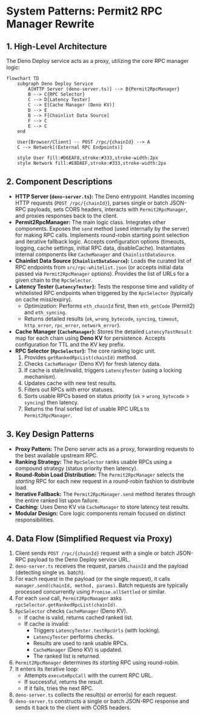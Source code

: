 # System Patterns: Permit2 RPC Manager Rewrite

## 1. High-Level Architecture

The Deno Deploy service acts as a proxy, utilizing the core RPC manager logic:

```mermaid
flowchart TD
    subgraph Deno Deploy Service
        A[HTTP Server (deno-server.ts)] --> B{Permit2RpcManager}
        B --> C{RPC Selector}
        C --> D[Latency Tester]
        C --> E[Cache Manager (Deno KV)]
        D --> E
        B --> F[Chainlist Data Source]
        F --> C
        E --> C
    end

    User[Browser/Client] -- POST /rpc/{chainId} --> A
    C --> Network[(External RPC Endpoints)]

    style User fill:#D6EAF8,stroke:#333,stroke-width:2px
    style Network fill:#E8DAEF,stroke:#333,stroke-width:2px
```

## 2. Component Descriptions

- **HTTP Server (`deno-server.ts`):** The Deno entrypoint. Handles incoming HTTP
  requests (`POST /rpc/{chainId}`), parses single or batch JSON-RPC payloads,
  sets CORS headers, interacts with `Permit2RpcManager`, and proxies responses
  back to the client.
- **Permit2RpcManager:** The main logic class. Integrates other components.
  Exposes the `send` method (used internally by the server) for making RPC
  calls. Implements round-robin starting point selection and iterative fallback
  logic. Accepts configuration options (timeouts, logging, cache settings,
  initial RPC data, disableCache). Instantiates internal components like
  `CacheManager` and `ChainlistDataSource`.
- **Chainlist Data Source (`ChainlistDataSource`):** Loads the curated list of
  RPC endpoints from `src/rpc-whitelist.json` (or accepts initial data passed
  via `Permit2RpcManager` options). Provides the list of URLs for a given chain
  to the `RpcSelector`.
- **Latency Tester (`LatencyTester`):** Tests the response time and validity of
  whitelisted RPC endpoints when triggered by the `RpcSelector` (typically on
  cache miss/expiry).
  - _Optimization:_ Performs `eth_chainId` first, then `eth_getCode` (Permit2)
    and `eth_syncing`.
  - Returns detailed results (`ok`, `wrong_bytecode`, `syncing`, `timeout`,
    `http_error`, `rpc_error`, `network_error`).
- **Cache Manager (`CacheManager`):** Stores the detailed `LatencyTestResult`
  map for each chain using **Deno KV** for persistence. Accepts configuration
  for TTL and the KV key prefix.
- **RPC Selector (`RpcSelector`):** The core ranking logic unit.
  1. Provides `getRankedRpcList(chainId)` method.
  2. Checks `CacheManager` (Deno KV) for fresh latency data.
  3. If cache is stale/invalid, triggers `LatencyTester` (using a locking
     mechanism).
  4. Updates cache with new test results.
  5. Filters out RPCs with error statuses.
  6. Sorts usable RPCs based on status priority (`ok` > `wrong_bytecode` >
     `syncing`) then latency.
  7. Returns the final sorted list of usable RPC URLs to `Permit2RpcManager`.

## 3. Key Design Patterns

- **Proxy Pattern:** The Deno server acts as a proxy, forwarding requests to the
  best available upstream RPC.
- **Ranking Strategy:** The `RpcSelector` ranks usable RPCs using a compound
  strategy (status priority then latency).
- **Round-Robin Load Distribution:** The `Permit2RpcManager` selects the
  _starting_ RPC for each new request in a round-robin fashion to distribute
  load.
- **Iterative Fallback:** The `Permit2RpcManager.send` method iterates through
  the entire ranked list upon failure.
- **Caching:** Uses Deno KV via `CacheManager` to store latency test results.
- **Modular Design:** Core logic components remain focused on distinct
  responsibilities.

## 4. Data Flow (Simplified Request via Proxy)

1. Client sends `POST /rpc/{chainId}` request with a single or batch JSON-RPC
   payload to the Deno Deploy service URL.
2. `deno-server.ts` receives the request, parses `chainId` and the payload
   (detecting single vs. batch).
3. For each request in the payload (or the single request), it calls
   `manager.send(chainId, method, params)`. Batch requests are typically
   processed concurrently using `Promise.allSettled` or similar.
4. For each `send` call, `Permit2RpcManager` asks
   `rpcSelector.getRankedRpcList(chainId)`.
5. `RpcSelector` checks `CacheManager` (Deno KV).
   - If cache is valid, returns cached ranked list.
   - If cache is invalid:
     - Triggers `LatencyTester.testRpcUrls` (with locking).
     - `LatencyTester` performs checks.
     - Results are used to rank usable RPCs.
     - `CacheManager` (Deno KV) is updated.
     - The ranked list is returned.
6. `Permit2RpcManager` determines its _starting_ RPC using round-robin.
7. It enters its iterative loop:
   - Attempts `executeRpcCall` with the current RPC URL.
   - If successful, returns the result.
   - If it fails, tries the next RPC.
8. `deno-server.ts` collects the result(s) or error(s) for each request.
9. `deno-server.ts` constructs a single or batch JSON-RPC response and sends it
   back to the client with CORS headers.
